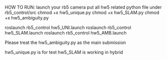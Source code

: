 HOW TO RUN:
launch your rb5 camera
put all hw5 related python file under rb5_control/src
chmod +x hw5_unique.py
chmod +x hw5_SLAM.py
chmod +x hw5_ambiguity.py

roslaunch rb5_control hw5_UNI.launch
roslaunch rb5_control hw5_SLAM.launch
roslaunch rb5_control hw5_AMB.launch

Please treat the hw5_ambiguity.py as the main submission

hw5_unique.py is for test
hw5_SLAM is working in hybrid
